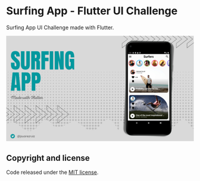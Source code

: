 # Surfing App - Flutter UI Challenge

Surfing App UI Challenge made with Flutter.

![Surfing App](images/surfing-flutter.png)

## Copyright and license

Code released under the [MIT license](https://opensource.org/licenses/MIT).